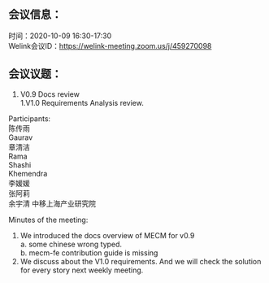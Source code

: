 会议信息：
------------

时间：2020-10-09 16:30-17:30  
Welink会议ID：https://welink-meeting.zoom.us/j/459270098


会议议题：
------------
 1. V0.9 Docs review  
 1.V1.0 Requirements Analysis review.

Participants:    
陈传雨  
Gaurav  
章清洁  
Rama  
Shashi  
Khemendra  
李媛媛  
张阿莉  
余宇清 中移上海产业研究院  

 
Minutes of the meeting:  
1. We introduced the docs overview of MECM for v0.9  
   a. some chinese wrong typed.  
   b. mecm-fe contribution guide is missing  
2. We discuss about the V1.0 requirements. And we will check the solution for every story next weekly meeting.  






